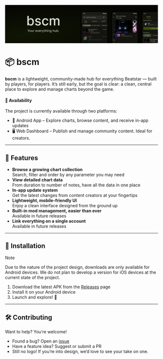<img alt="Main project cover" src=".github/cover.png" alt="bscm">

# 📦 bscm

**bscm** is a lightweight, community-made hub for everything Beatstar — built by players, for players.
It’s still early, but the goal is clear: a clean, central place to explore and manage charts beyond the game.

#### 🧭 Availability
The project is currently available through two platforms:
- 📱 Android App – Explore charts, browse content, and receive in-app updates
- 🖥️ Web Dashboard – Publish and manage community content. Ideal for creators.

---

## 🚀 Features

- **Browse a growing chart collection**  
  Search, filter and order by any parameter you may need
- **View detailed chart data**  
  From duration to number of notes, have all the data in one place
- **In-app update system**  
  Get the latest changes from content creators at your fingertips
- **Lightweight, mobile-friendly UI**  
  Enjoy a clean interface designed from the ground up
- **Built-in mod management, easier than ever**  
  Available in future releases
- **Link everything on a single account**  
  Available in future releases

---

## 📱 Installation

> [!NOTE]
> Due to the nature of the project design, downloads are only available for Android devices.
> We do not plan to develop a version for iOS devices at the current state of the project.

1. Download the latest APK from the [Releases](https://github.com/your-username/bscm/releases) page  
2. Install it on your Android device  
3. Launch and explore! 🎉

---

## 🛠 Contributing

Want to help? You’re welcome!

- Found a bug? Open an [issue](https://github.com/bscommunity/bscm/issues)
- Have a feature idea? Suggest or submit a PR
- Still no logo! If you’re into design, we’d love to see your take on one.
